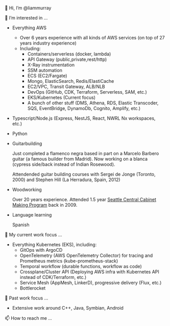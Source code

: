 👋 Hi, I’m @liammurray

👀 I’m interested in ...

- Everything AWS
 
  - Over 6 years experience with all kinds of AWS services (on top of 27 years industry experience) 
  - Including: 
    - Containers/serverless (docker, lambda)
    - API Gateway (public,private,rest/http)
    - X-Ray instrumentation
    - SSM automation
    - ECS (EC2/Fargate)
    - Mongo, ElasticSearch, Redis/ElastiCache
    - EC2/VPC, Transit Gateway, ALB/NLB
    - DevOps (GitHub, CDK, Terraform, Serverless, SAM, etc.)
    - EKS/Kubernetes (Current focus)
    - A bunch of other stuff (DMS, Athena, RDS, Elastic Transcoder, SQS, EventBridge, DynamoDb, Cognito, Amplify, etc.)
 
- Typescript/Node.js (Express, NestJS, React, NWRL Nx workspaces, etc.)

- Python

- Guitarbuilding 
  
  Just completed a flamenco negra based in part on a Marcelo Barbero guitar (a famous builder from Madrid). Now working on a blanca (cypress side/back instead of Indian Rosewood).
  
  Attendended guitar building courses with Sergei de Jonge (Toronto, 2000) and Stephen Hill (La Herradura, Spain, 2012)
 
- Woodworking
 
  Over 20 years experience. Attended 1.5 year [Seattle Central Cabinet Making Program](https://woodtech.seattlecentral.edu/) back in 2009.
  
- Language learning

  Spanish

🌱 My current work focus ...

  - Everything Kubernetes (EKS), including:
    - GitOps with ArgoCD 
    - OpenTelemetry (AWS OpenTelemetry Collector) for tracing and Prometheus metrics (kube-prometheus-stack)
    - Temporal workflow (durable functions, workflow as code)
    - Crossplane/Cluster API (Deploying AWS infra with Kubernetes API instead of CDK/Terraform, etc.)
    - Service Mesh (AppMesh, LinkerD), progressive delivery (Flux, etc.)
    - Bottlerocket

🌱 Past work focus ...

- Extensive work around C++, Java, Symbian, Android

📫 How to reach me ...

<!---
liammurray/liammurray is a ✨ special ✨ repository because its `README.md` (this file) appears on your GitHub profile.
You can click the Preview link to take a look at your changes.
--->
